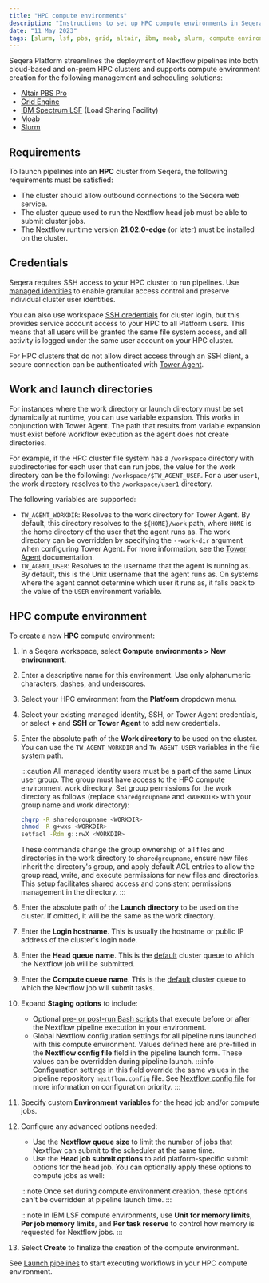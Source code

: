 ```yaml
---
title: "HPC compute environments"
description: "Instructions to set up HPC compute environments in Seqera Platform"
date: "11 May 2023"
tags: [slurm, lsf, pbs, grid, altair, ibm, moab, slurm, compute environment]
---
```


Seqera Platform streamlines the deployment of Nextflow pipelines into both cloud-based and on-prem HPC clusters and supports compute environment creation for the following management and scheduling solutions:

- [Altair PBS Pro](https://www.altair.com/pbs-professional/)
- [Grid Engine](https://www.altair.com/grid-engine/)
- [IBM Spectrum LSF](https://www.ibm.com/products/hpc-workload-management/details) (Load Sharing Facility)
- [Moab](http://docs.adaptivecomputing.com/suite/8-0/basic/help.htm#topics/moabWorkloadManager/topics/intro/productOverview.htm)
- [Slurm](https://slurm.schedmd.com/overview.html)

## Requirements

To launch pipelines into an **HPC** cluster from Seqera, the following requirements must be satisfied:

- The cluster should allow outbound connections to the Seqera web service.
- The cluster queue used to run the Nextflow head job must be able to submit cluster jobs.
- The Nextflow runtime version **21.02.0-edge** (or later) must be installed on the cluster.

## Credentials

Seqera requires SSH access to your HPC cluster to run pipelines. Use [managed identities](../credentials/managed_identities) to enable granular access control and preserve individual cluster user identities. 

You can also use workspace [SSH credentials](../credentials/ssh_credentials) for cluster login, but this provides service account access to your HPC to all Platform users. This means that all users will be granted the same file system access, and all activity is logged under the same user account on your HPC cluster. 

For HPC clusters that do not allow direct access through an SSH client, a secure connection can be authenticated with [Tower Agent](../supported_software/agent/overview).

## Work and launch directories

For instances where the work directory or launch directory must be set dynamically at runtime, you can use variable expansion. This works in conjunction with Tower Agent. The path that results from variable expansion must exist before workflow execution as the agent does not create directories.

For example, if the HPC cluster file system has a `/workspace` directory with subdirectories for each user that can run jobs, the value for the work directory can be the following: `/workspace/$TW_AGENT_USER`. For a user `user1`, the work directory resolves to the `/workspace/user1` directory.

The following variables are supported:

- `TW_AGENT_WORKDIR`: Resolves to the work directory for Tower Agent. By default, this directory resolves to the `${HOME}/work` path, where `HOME` is the home directory of the user that the agent runs as. The work directory can be overridden by specifying the `--work-dir` argument when configuring Tower Agent. For more information, see the [Tower Agent][agent] documentation.
- `TW_AGENT_USER`: Resolves to the username that the agent is running as. By default, this is the Unix username that the agent runs as. On systems where the agent cannot determine which user it runs as, it falls back to the value of the `USER` environment variable.

## HPC compute environment

To create a new **HPC** compute environment:

1.  In a Seqera workspace, select **Compute environments > New environment**.
1.  Enter a descriptive name for this environment. Use only alphanumeric characters, dashes, and underscores.
1.  Select your HPC environment from the **Platform** dropdown menu.
1.  Select your existing managed identity, SSH, or Tower Agent credentials, or select **+** and **SSH** or **Tower Agent** to add new credentials.
1.  Enter the absolute path of the **Work directory** to be used on the cluster. You can use the `TW_AGENT_WORKDIR` and `TW_AGENT_USER` variables in the file system path.

    :::caution
    All managed identity users must be a part of the same Linux user group. The group must have access to the HPC compute environment work directory. Set group permissions for the work directory as follows (replace `sharedgroupname` and `<WORKDIR>` with your group name and work directory):

    ```bash
    chgrp -R sharedgroupname <WORKDIR>
    chmod -R g+wxs <WORKDIR>
    setfacl -Rdm g::rwX <WORKDIR>
    ```

    These commands change the group ownership of all files and directories in the work directory to `sharedgroupname`, ensure new files inherit the directory's group, and apply default ACL entries to allow the group read, write, and execute permissions for new files and directories. This setup facilitates shared access and consistent permissions management in the directory.
    :::

1.  Enter the absolute path of the **Launch directory** to be used on the cluster. If omitted, it will be the same as the work directory.
1.  Enter the **Login hostname**. This is usually the hostname or public IP address of the cluster's login node.
1.  Enter the **Head queue name**. This is the [default](https://www.nextflow.io/docs/latest/process.html#queue) cluster queue to which the Nextflow job will be submitted.
1. Enter the **Compute queue name**. This is the [default](https://www.nextflow.io/docs/latest/process.html#queue) cluster queue to which the Nextflow job will submit tasks.
1. Expand **Staging options** to include:
    - Optional [pre- or post-run Bash scripts](../launch/advanced#pre-and-post-run-scripts) that execute before or after the Nextflow pipeline execution in your environment.
    - Global Nextflow configuration settings for all pipeline runs launched with this compute environment. Values defined here are pre-filled in the **Nextflow config file** field in the pipeline launch form. These values can be overridden during pipeline launch. 
    :::info
    Configuration settings in this field override the same values in the pipeline repository `nextflow.config` file. See [Nextflow config file](../launch/advanced#nextflow-config-file) for more information on configuration priority. 
    :::
1. Specify custom **Environment variables** for the head job and/or compute jobs.
1. Configure any advanced options needed:
    - Use the **Nextflow queue size** to limit the number of jobs that Nextflow can submit to the scheduler at the same time.
    - Use the **Head job submit options** to add platform-specific submit options for the head job. You can optionally apply these options to compute jobs as well:

    :::note
    Once set during compute environment creation, these options can't be overridden at pipeline launch time.
    :::

    :::note
    In IBM LSF compute environments, use **Unit for memory limits**, **Per job memory limits**, and **Per task reserve** to control how memory is requested for Nextflow jobs.
    :::

1. Select **Create** to finalize the creation of the compute environment.

See [Launch pipelines](../launch/launchpad) to start executing workflows in your HPC compute environment.


<!-- links -->
[agent]: ../supported_software/agent/overview
